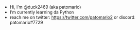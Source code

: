 - Hi, I’m @duck2469 (aka patomario)
- I’m currently learning da Python
- reach me on twitter: https://twitter.com/patomario2 or discord: patomario#7729

<!---
patomario
--->
